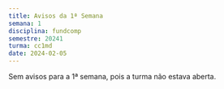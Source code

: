 ```yaml
---
title: Avisos da 1ª Semana
semana: 1
disciplina: fundcomp
semestre: 20241
turma: cc1md
date: 2024-02-05
---
```


Sem avisos para a 1ª semana, pois a turma não estava aberta.
